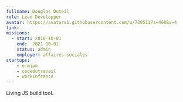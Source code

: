 ```yaml
---
fullname: Douglas Duteil
role: Lead Developper
avatar: https://avatars1.githubusercontent.com/u/730511?s=460&v=4
link:
missions:
  - start: 2018-10-01
    end:  2021-10-01
    status: admin
    employer: affaires-sociales
startups:
    - e-mjpm
    - codedutravail
    - workinfrance
---
```


Living JS build tool.
